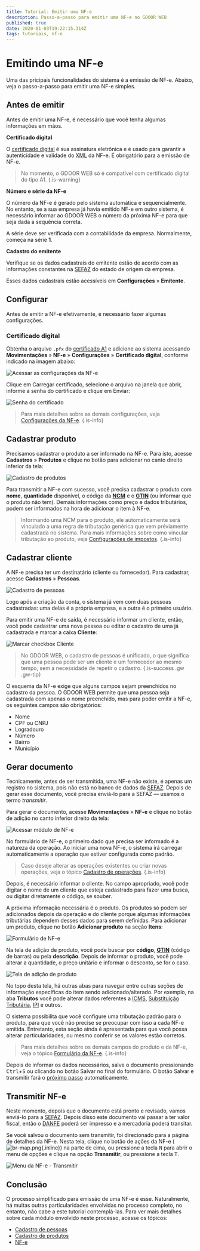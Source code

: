 ```yaml
---
title: Tutorial: Emitir uma NF-e
description: Passo-a-passo para emitir uma NF-e no GDOOR WEB
published: true
date: 2020-01-03T19:22:15.314Z
tags: tutoriais, nf-e
---
```


# Emitindo uma NF-e

Uma das pricipais funcionalidades do sistema é a emissão de NF-e. Abaixo, veja o passo-a-passo para emitir uma NF-e simples.

## Antes de emitir

Antes de emitir uma NF-e, é necessário que você tenha algumas informações em mãos.

**Certificado digital**

O [certificado digital](/glossario#certificado-digital) é sua assinatura eletrônica e é usado para garantir a autenticidade e validade do [XML](/glossario#xml) da NF-e. É obrigatório para a emissão de NF-e.


> No momento, o GDOOR WEB só é compatível com certificado digital do tipo A1.
{.is-warning}

**Número e série da NF-e**

O número da NF-e é gerado pelo sistema automática e sequencialmente. No entanto, se a sua empresa já havia emitido NF-e em outro sistema, é necessário informar ao GDOOR WEB o número da próxima NF-e para que seja dada a sequência correta. 

A série deve ser verificada com a contabilidade da empresa. Normalmente, começa na série **1**.

**Cadastro do emitente**

Verifique se os dados cadastrais do emitente estão de acordo com as informações constantes na [SEFAZ](/glossario#sefaz) do estado de origem da empresa.

Esses dados cadastrais estão acessíveis em **Configurações** &raquo; **Emitente**.


## Configurar

Antes de emitir a NF-e efetivamente, é necessário fazer algumas configurações.

### Certificado digital

Obtenha o arquivo `.pfx` do [certificado A1](/glossario#certificado-digital) e adicione ao sistema acessando **Movimentações** &raquo; **NF-e** &raquo; **Configurações** &raquo; **Certificado digital**, conforme indicado na imagem abaixo:

![Acessar as configurações da NF-e](/tutoriais/emitir-nfe/acessar-config-nfe.png)

Clique em <span class="mat-button">Carregar certificado</span>, selecione o arquivo na janela que abrir, informe a senha do certificado e clique em <span class="mat-button mat-accent">Enviar</span>: 

![Senha do certificado](/tutoriais/emitir-nfe/cert-senha.png)

> Para mais detalhes sobre as demais configurações, veja [Configurações da NF-e](/movimentos/nf-e/configuracoes).
{.is-info}

## Cadastrar produto

Precisamos cadastrar o produto a ser informado na NF-e. Para isto, acesse **Cadastros** &raquo; **Produtos** e clique no botão para adicionar no canto direito inferior da tela:

![Cadastro de produtos](/tutoriais/emitir-nfe/produtos.png)

Para transmitir a NF-e com sucesso, você precisa cadastrar o produto com **nome**, **quantidade** disponível, o código da **[NCM](/glossario#ncm)** e o **[GTIN](/glossario#gtin)** (ou informar que o produto não tem). Demais informações como preço e dados tributários, podem ser informados na hora de adicionar o item à NF-e.

> Informando uma NCM para o produto, ele automaticamente será vinculado a uma regra de tributação genérica que vem préviamente cadastrada no sistema. Para mais informações sobre como vincular tributação ao produto, veja [Configurações de impostos](/configuracoes/impostos).
{.is-info}

## Cadastrar cliente

A NF-e precisa ter um destinatário (cliente ou fornecedor). Para cadastrar, acesse **Cadastros** &raquo; **Pessoas**.

![Cadastro de pessoas](/tutoriais/emitir-nfe/pessoas.png)

Logo após a criação da conta, o sistema já vem com duas pessoas cadastradas: uma delas é a própria empresa, e a outra é o primeiro usuário. 

Para emitir uma NF-e de saída, é necessário informar um cliente, então, você pode cadastrar uma nova pessoa ou editar o cadastro de uma já cadastrada e marcar a caixa **Cliente**:

![Marcar checkbox Cliente](/tutoriais/emitir-nfe/cliente.png)

> No GDOOR WEB, o cadastro de pessoas é unificado, o que significa que uma pessoa pode ser um cliente e um fornecedor ao mesmo tempo, sem a necessidade de repetir o cadastro.
{.is-success .gw .gw-tip}

O esquema da NF-e exige que alguns campos sejam preenchidos no cadastro da pessoa. O GDOOR WEB permite que uma pessoa seja cadastrada com apenas o nome preenchido, mas para poder emitir a NF-e, os seguintes campos são obrigatórios:

- Nome
- CPF ou CNPJ
- Logradouro
- Número
- Bairro
- Município

## Gerar documento

Tecnicamente, antes de ser transmitida, uma NF-e não existe, é apenas um registro no sistema, pois não está no banco de dados da [SEFAZ](/glossario#sefaz). Depois de gerar esse documento, você precisa enviá-lo para a SEFAZ — usamos o termo *transmitir*.

Para gerar o documento, acesse **Movimentações** &raquo; **NF-e** e clique no botão de adição no canto inferior direito da tela:

![Acessar módulo de NF-e](/tutoriais/emitir-nfe/acessar-nfe.png)

No formulário de NF-e, o primeiro dado que precisa ser informado é a natureza da operação. Ao iniciar uma nova NF-e, o sistema irá carregar automaticamente a operação que estiver configurada como padrão.

> Caso deseje alterar as operações existentes ou criar novas operações, veja o tópico [Cadastro de operações](/cadastros/operacoes).
{.is-info}

Depois, é necessário informar o cliente. No campo apropriado, você pode digitar o nome de um cliente que esteja cadastrado para fazer uma busca, ou digitar diretamente o código, se souber.

A próxima informação necessária é o produto. Os produtos só podem ser adicionados depois da operação e do cliente porque algumas informações tributárias dependem desses dados para serem definidas. Para adicionar um produto, clique no botão **Adicionar produto** na seção **Itens**:

![Formulário de NF-e](/tutoriais/emitir-nfe/form-nfe.png)

Na tela de adição de produto, você pode buscar por **código**, **[GTIN](/glossario#gtin)** (código de barras) ou pela **descrição**. Depois de informar o produto, você pode alterar a quantidade, o preço unitário e informar o desconto, se for o caso.

![Tela de adição de produto](/tutoriais/emitir-nfe/tela-produto.png)

No topo desta tela, há outras abas para navegar entre outras seções de informação específicas do item sendo adicionado/alterado. Por exemplo, na aba **Tributos** você pode alterar dados referentes a [ICMS](/glossario#icms), [Substituição Tributária](/glossario#icms-st), [IPI](/glossario#ipi) e outros. 

O sistema possibilita que você configure uma tributação padrão para o produto, para que você não precise se preocupar com isso a cada NF-e emitida. Entretanto, esta seção ainda é apresentada para que você possa alterar particularidades, ou mesmo conferir se os valores estão corretos.

> Para mais detalhes sobre os demais campos do produto e da NF-e, veja o tópico [Formulário da NF-e](/movimentos/nf-e#formulário).
{.is-info}

Depois de informar os dados necessários, salve o documento pressionando <kbd>Ctrl</kbd>+<kbd>S</kbd> ou clicando no botão <span class="mat-button mat-accent">Salvar</span> no final do formulário. O botão <span class=mat-button>Salvar e transmitir</span> fará o [próximo passo](#transmitir-nf-e) automaticamente.

## Transmitir NF-e

Neste momento, depois que o documento está pronto e revisado, vamos enviá-lo para a [SEFAZ](/glossario#sefaz). Depois disso este documento vai passar a ter valor fiscal, então o [DANFE](/glossario#danfe) poderá ser impresso e a mercadoria poderá transitar.

Se você salvou o documento sem transmitir, foi direcionado para a página de detalhes da NF-e. Nesta tela, clique no botão de ações da NF-e (![br-map.png](/comum/br-map.png){.inline}) na parte de cima, ou pressione a tecla <kbd>N</kbd> para abrir o menu de opções e clique na opção **Transmitir**, ou pressione a tecla <kbd>T</kbd>.

![Menu da NF-e - Transmitir](/tutoriais/emitir-nfe/botao-transmitir.png)

## Conclusão

O processo simplificado para emissão de uma NF-e é esse. Naturalmente, há muitas outras particularidades envolvidas no processo completo, no entanto, não cabe a este tutorial contemplá-las. Para ver mais detalhes sobre cada módulo envolvido neste processo, acesse os tópicos:

- [Cadastro de pessoas](/cadastros/pessoas)
- [Cadastro de produtos](/cadastros/produtos)
- [NF-e](/movimentos/nf-e)